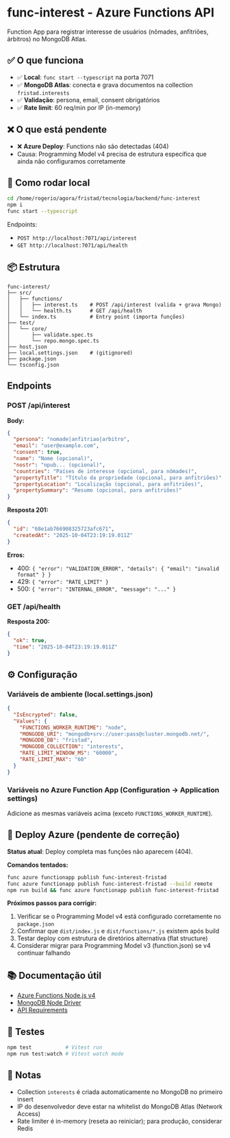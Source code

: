 # func-interest - Azure Functions API

Function App para registrar interesse de usuários (nômades, anfitriões, árbitros) no MongoDB Atlas.

## ✅ O que funciona

- ✅ **Local**: `func start --typescript` na porta 7071
- ✅ **MongoDB Atlas**: conecta e grava documentos na collection `fristad.interests`
- ✅ **Validação**: persona, email, consent obrigatórios
- ✅ **Rate limit**: 60 req/min por IP (in-memory)

## ❌ O que está pendente

- ❌ **Azure Deploy**: Functions não são detectadas (404)
- Causa: Programming Model v4 precisa de estrutura específica que ainda não configuramos corretamente

## 🚀 Como rodar local

```bash
cd /home/rogerio/agora/fristad/tecnologia/backend/func-interest
npm i
func start --typescript
```

Endpoints:
- `POST http://localhost:7071/api/interest`
- `GET http://localhost:7071/api/health`

## 📦 Estrutura

```
func-interest/
├── src/
│   ├── functions/
│   │   ├── interest.ts    # POST /api/interest (valida + grava Mongo)
│   │   └── health.ts      # GET /api/health
│   └── index.ts           # Entry point (importa funções)
├── test/
│   └── core/
│       ├── validate.spec.ts
│       └── repo.mongo.spec.ts
├── host.json
├── local.settings.json    # (gitignored)
├── package.json
└── tsconfig.json
```

##  Endpoints

### POST /api/interest

**Body:**
```json
{
  "persona": "nomade|anfitriao|arbitro",
  "email": "user@example.com",
  "consent": true,
  "name": "Nome (opcional)",
  "nostr": "npub... (opcional)",
  "countries": "Países de interesse (opcional, para nômades)",
  "propertyTitle": "Título da propriedade (opcional, para anfitriões)",
  "propertyLocation": "Localização (opcional, para anfitriões)",
  "propertySummary": "Resumo (opcional, para anfitriões)"
}
```

**Resposta 201:**
```json
{
  "id": "68e1ab766908325723afc671",
  "createdAt": "2025-10-04T23:19:19.011Z"
}
```

**Erros:**
- 400: `{ "error": "VALIDATION_ERROR", "details": { "email": "invalid format" } }`
- 429: `{ "error": "RATE_LIMIT" }`
- 500: `{ "error": "INTERNAL_ERROR", "message": "..." }`

### GET /api/health

**Resposta 200:**
```json
{
  "ok": true,
  "time": "2025-10-04T23:19:19.011Z"
}
```

## ⚙️ Configuração

### Variáveis de ambiente (local.settings.json)

```json
{
  "IsEncrypted": false,
  "Values": {
    "FUNCTIONS_WORKER_RUNTIME": "node",
    "MONGODB_URI": "mongodb+srv://user:pass@cluster.mongodb.net/",
    "MONGODB_DB": "fristad",
    "MONGODB_COLLECTION": "interests",
    "RATE_LIMIT_WINDOW_MS": "60000",
    "RATE_LIMIT_MAX": "60"
  }
}
```

### Variáveis no Azure Function App (Configuration → Application settings)

Adicione as mesmas variáveis acima (exceto `FUNCTIONS_WORKER_RUNTIME`).

## 🔧 Deploy Azure (pendente de correção)

**Status atual**: Deploy completa mas funções não aparecem (404).

**Comandos tentados:**
```bash
func azure functionapp publish func-interest-fristad
func azure functionapp publish func-interest-fristad --build remote
npm run build && func azure functionapp publish func-interest-fristad
```

**Próximos passos para corrigir:**
1. Verificar se o Programming Model v4 está configurado corretamente no `package.json`
2. Confirmar que `dist/index.js` e `dist/functions/*.js` existem após build
3. Testar deploy com estrutura de diretórios alternativa (flat structure)
4. Considerar migrar para Programming Model v3 (function.json) se v4 continuar falhando

## 📚 Documentação útil

- [Azure Functions Node.js v4](https://learn.microsoft.com/en-us/azure/azure-functions/functions-reference-node)
- [MongoDB Node Driver](https://www.mongodb.com/docs/drivers/node/current/)
- [API Requirements](/home/rogerio/agora/fristad/tecnologia/backend/func-interest/../../../docs/api-requisitos.md)

## 🧪 Testes

```bash
npm test           # Vitest run
npm run test:watch # Vitest watch mode
```

## 📝 Notas

- Collection `interests` é criada automaticamente no MongoDB no primeiro insert
- IP do desenvolvedor deve estar na whitelist do MongoDB Atlas (Network Access)
- Rate limiter é in-memory (reseta ao reiniciar); para produção, considerar Redis

